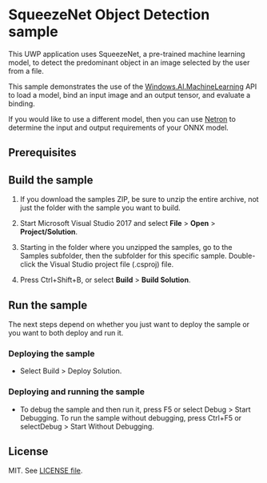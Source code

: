 
# SqueezeNet Object Detection sample

This UWP application uses SqueezeNet, a pre-trained machine learning model, to detect the predominant object in an image selected by the user from a file.

This sample demonstrates the use of the [Windows.AI.MachineLearning](https://docs.microsoft.com/uwp/api/windows.ai.machinelearning) API to load a model, bind an input image and an output tensor, and evaluate a binding.

If you would like to use a different model, then you can use [Netron](https://github.com/lutzroeder/Netron) to determine the input and output requirements of your ONNX model.

## Prerequisites


## Build the sample

1. If you download the samples ZIP, be sure to unzip the entire archive, not just the folder with
   the sample you want to build.

2. Start Microsoft Visual Studio 2017 and select **File** \> **Open** \> **Project/Solution**.

3. Starting in the folder where you unzipped the samples, go to the Samples subfolder, then the
   subfolder for this specific sample. Double-click the Visual Studio project file (.csproj) file.

4. Press Ctrl+Shift+B, or select **Build** \> **Build Solution**.

## Run the sample

The next steps depend on whether you just want to deploy the sample or you want to both deploy and
run it.

### Deploying the sample

- Select Build > Deploy Solution.

### Deploying and running the sample

- To debug the sample and then run it, press F5 or select Debug >  Start Debugging. To run the sample without debugging, press Ctrl+F5 or selectDebug > Start Without Debugging.

## License

MIT. See [LICENSE file](https://github.com/Microsoft/Windows-Machine-Learning/blob/master/LICENSE).